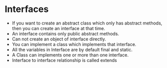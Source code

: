 # Interfaces
- If you want to create an abstract class which only has abstract methods, then you can create an interface at that time.
- An interface contains only public abstract methods.
- Can not create an object of interface directly.
- You can implement a class which implements that interface.
- All the variables in Interface are by default final and static.
- A Class can implements one or more than one interface.
- Interface to interface relationship is called extends